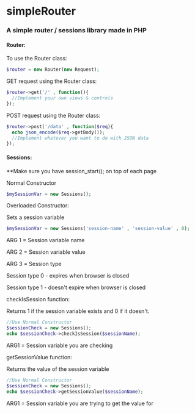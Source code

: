 # simpleRouter

### A simple router / sessions library made in PHP 


#### Router:
To use the Router class:
```PHP
$router = new Router(new Request);
```
GET request using the Router class:
```PHP
$router->get('/' , function(){
  //Implement your own views & controls
});
```
POST request using the Router class:
```PHP
$router->post('/data' , function($req){
  echo json_encode($req->getBody());
  //Implement whatever you want to do with JSON data
});
```

#### Sessions:
**Make sure you have session_start(); on top of each page

Normal Constructor
```PHP
$mySessionVar = new Sessions();
```

Overloaded Constructor:

Sets a session variable
```PHP
$mySessionVar = new Sessions('session-name' , 'session-value' , 0);
```
ARG 1 = Session variable name

ARG 2 = Session variable value

ARG 3 = Session type

Session type 0 - expires when browser is closed

Session type 1 - doesn't expire when browser is closed

checkIsSession function:

Returns 1 if the session variable exists and 0 if it doesn't.
```PHP
//Use Normal Constructor
$sessionCheck = new Sessions();
echo $sessionCheck->checkIsSession($sessionName);
```
ARG1 = Session variable you are checking

getSessionValue function:

Returns the value of the session variable 
```PHP
//Use Normal Constructor
$sessionCheck = new Sessions();
echo $sessionCheck->getSessionValue($sessionName);
```
ARG1 = Session variable you are trying to get the value for






